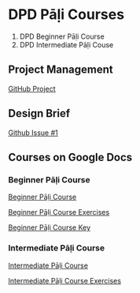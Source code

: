 # DPD Pāḷi Courses

1. DPD Beginner Pāḷi Course
2. DPD Intermediate Pāḷi Couse

## Project Management
[GitHub Project](https://github.com/orgs/digitalpalidictionary/projects/2)

## Design Brief
[Github Issue #1](https://github.com/digitalpalidictionary/dpd-pali-courses/issues/1)

## Courses on Google Docs

### Beginner Pāḷi Course
[Beginner Pāḷi Course](https://docs.google.com/document/d/1FOKjmABrz6reeFDBWwpjDq1_J3m83-bd1TMXPcgEHmY/)

[Beginner Pāḷi Course Exercises](https://docs.google.com/document/d/1jqKL8Nlghi1T2m9y0BAN17yk2Na-34fFan1tMI4mrGw/)

[Beginner Pāḷi Course Key](https://docs.google.com/document/d/1AX4wqoVokRfTfr89EKxHPC1Yb80HKa2sqxX4q-nofso/)

### Intermediate Pāḷi Course

[Intermediate Pāḷi Course](https://docs.google.com/document/d/1qsYPFOifOUN2HIbFCH7kaglJyI2CVd9MH9A6Kt9rSxg/)

[Intermediate Pāḷi Course Exercises](https://docs.google.com/document/d/15x3PRqzW5VRuFQSJ-oOvKOZ2y1tNIgwYdhDWd-plHRI/)

